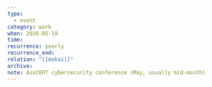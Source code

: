 ```yaml
---
type:
  - event
category: work
when: 2026-05-19
time:
recurrence: yearly
recurrence_end:
relation: "[[mokai]]"
archive:
note: AusCERT cybersecurity conference (May, usually mid-month)
---
```

